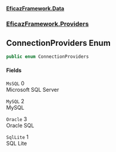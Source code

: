#### [EficazFramework.Data](EficazFrameworkData.md 'EficazFramework Data')
### [EficazFramework.Providers](EficazFrameworkData.md#EficazFramework_Providers 'EficazFramework.Providers')
## ConnectionProviders Enum
```csharp
public enum ConnectionProviders

```
#### Fields
<a name='EficazFramework_Providers_ConnectionProviders_MsSQL'></a>
`MsSQL` 0  
Microsoft SQL Server  
  
<a name='EficazFramework_Providers_ConnectionProviders_MySQL'></a>
`MySQL` 2  
MySQL  
  
<a name='EficazFramework_Providers_ConnectionProviders_Oracle'></a>
`Oracle` 3  
Oracle SQL  
  
<a name='EficazFramework_Providers_ConnectionProviders_SqlLite'></a>
`SqlLite` 1  
SQL Lite  
  
